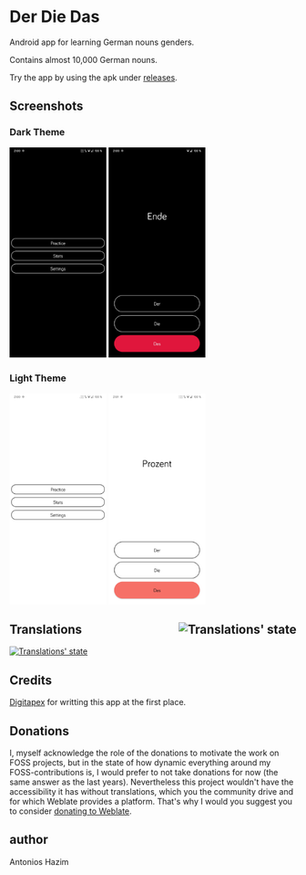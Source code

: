 # Der Die Das

Android app for learning German nouns genders.

Contains almost 10,000 German nouns.

Try the app by using the apk under [releases](https://github.com/machiav3lli/DerDieDas/releases).

## Screenshots

### Dark Theme

<p float="left">
 <img src="/fastlane/metadata/android/en-US/images/phoneScreenshots/1.png" width="170" />
 <img src="/fastlane/metadata/android/en-US/images/phoneScreenshots/2.png" width="170" />
</p>

### Light Theme

<p float="left">
 <img src="/fastlane/metadata/android/en-US/images/phoneScreenshots/3.png" width="170" />
 <img src="/fastlane/metadata/android/en-US/images/phoneScreenshots/4.png" width="170" />
</p>

## Translations [<img align="right" src="https://hosted.weblate.org/widgets/derdiedas/-/287x66-white.png" alt="Translations' state" />](https://hosted.weblate.org/engage/derdiedas/)

[![Translations' state](https://hosted.weblate.org/widgets/derdiedas/-/multi-auto.svg)](https://hosted.weblate.org/engage/derdiedas/)

## Credits

[Digitapex](https://github.com/digitapex) for writting this app at the first place.

## Donations

I, myself acknowledge the role of the donations to motivate the work on FOSS projects, but in the state of how dynamic everything around my FOSS-contributions is, I would prefer to not take donations for now (the same answer as the last years). Nevertheless this project wouldn't have the accessibility it has without translations, which you the community drive and for which Weblate provides a platform. That's why I would you suggest you to consider [donating to Weblate](https://weblate.org/donate).

## author

Antonios Hazim